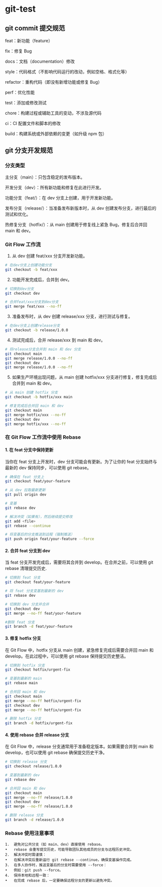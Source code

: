 # git-test

## git commit 提交规范

feat：新功能（feature）

fix：修复 Bug

docs：文档（documentation）修改

style：代码格式（不影响代码运行的改动，例如空格、格式化等）

refactor：重构代码（即没有新增功能或修复 Bug）

perf：优化性能

test：添加或修改测试

chore：构建过程或辅助工具的变动，不涉及源代码

ci：CI 配置文件和脚本的修改

build：构建系统或外部依赖的变更（如升级 npm 包）

## git 分支开发规范

### 分支类型

主分支（main）：只包含稳定的发布版本。

开发分支（dev）：所有新功能和修复在此进行开发。

功能分支（feat/）：在 dev 分支上创建，用于开发新功能。

发布分支（release/）：当准备发布新版本时，从 dev 创建发布分支，进行最后的测试和优化。

热修复分支（hotfix/）：从 main 创建用于修复线上紧急 Bug，修复后合并回 main 和 dev。

### Git Flow 工作流

1. 从 dev 创建 feat/xxx 分支开发新功能。

```sh
# 在dev分支上创建功能分支
git checkout -b feat/xxx
```

2. 功能开发完成后，合并到 dev。

```sh
# 切换到dev分支
git checkout dev

# 合并feat/xxx分支到dev分支
git merge feat/xxx --no-ff
```

3. 准备发布时，从 dev 创建 release/xxx 分支，进行测试与修复。

```sh
# 在dev分支上创建release分支
git checkout -b release/1.0.0
```

4. 测试完成后，合并 release/xxx 到 main 和 dev。

```sh
# 将release分支合并到 main 和 dev 分支
git checkout main
git merge release/1.0.0 --no-ff
git checkout dev
git merge release/1.0.0 --no-ff
```

5. 如果生产环境出现问题，从 main 创建 hotfix/xxx 分支进行修复，修复完成后合并到 main 和 dev。

```sh
# 从 main 创建 hotfix 分支
git checkout -b hotfix/xxx main

# 修复完成后合并回 main 和 dev
git checkout main
git merge hotfix/xxx --no-ff
git checkout dev
git merge hotfix/xxx --no-ff
```

### 在 Git Flow 工作流中使用 Rebase

#### 1. 在 feat 分支中保持更新

当你在 feat 分支上开发时，dev 分支可能会有更新。为了让你的 feat 分支始终与最新的 dev 保持同步，可以使用 git rebase。

```sh
# 确保在 feat 分支上
git checkout feat/your-feature

# 从 dev 拉取最新更新
git pull origin dev

# 变基
git rebase dev

# 解决冲突（如果有），然后继续提交修改
git add <file>
git rebase --continue

# 将变基后的分支推送到远程（强制推送）
git push origin feat/your-feature --force
```

#### 2. 合并 feat 分支到 dev

当 feat 分支开发完成后，需要将其合并到 develop。在合并之前，可以使用 git rebase 清理提交历史.

```sh
# 切换到 feat 分支
git checkout feat/your-feature

# 将 feat 分支变基到最新的 dev
git rebase dev

# 切换到 dev 分支并合并
git checkout dev
git merge --no-ff feat/your-feature

#删除 feat 分支
git branch -d feat/your-feature
```

#### 3. 修复 hotfix 分支

在 Git Flow 中，hotfix 分支从 main 创建，紧急修复完成后需要合并回 main 和 develop。在此过程中，可以使用 git rebase 保持提交历史整洁。

```sh
# 切换到 hotfix 分支
git checkout hotfix/urgent-fix

# 变基到最新的 main
git rebase main

# 合并回 main 和 dev
git checkout main
git merge --no-ff hotfix/urgent-fix
git checkout dev
git merge --no-ff hotfix/urgent-fix

# 删除 hotfix 分支
git branch -d hotfix/urgent-fix
```

#### 4. 使用 rebase 合并 release 分支

在 Git Flow 中，release 分支通常用于准备稳定版本。如果需要合并到 main 和 develop，也可以使用 git rebase 确保提交历史干净。

```sh
# 切换到 release 分支
git checkout release/1.0.0

# 变基到最新的 dev
git rebase dev

# 合并回 main 和 dev
git checkout main
git merge --no-ff release/1.0.0
git checkout dev
git merge --no-ff release/1.0.0

# 删除 release 分支
git branch -d release/1.0.0
```

### Rebase 使用注意事项

    1.	避免对公共分支（如 main、dev）直接使用 rebase。
    •	rebase 会重写提交历史，可能导致团队其他成员的分支与远程历史冲突。
    2.	解决冲突时需谨慎：
    •	在解决冲突后重新运行 git rebase --continue，确保变基操作完成。
    3.	在多人协作时，推送变基后的分支时需要使用 --force：
    •	例如：git push --force。
    4.	保持本地和远程一致：
    •	在完成 rebase 后，一定要确保远程分支的更新以避免冲突。
